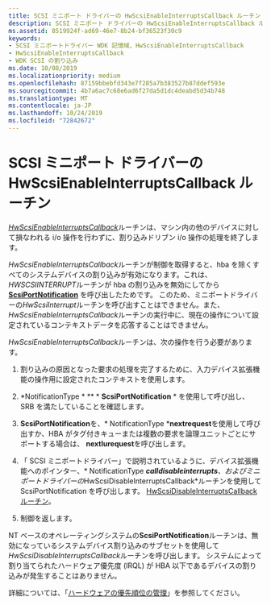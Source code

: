 ```yaml
---
title: SCSI ミニポート ドライバーの HwScsiEnableInterruptsCallback ルーチン
description: SCSI ミニポート ドライバーの HwScsiEnableInterruptsCallback ルーチン
ms.assetid: 8519924f-ad69-46e7-8b24-bf36523f30c9
keywords:
- SCSI ミニポートドライバー WDK 記憶域、HwScsiEnableInterruptsCallback
- HwScsiEnableInterruptsCallback
- WDK SCSI の割り込み
ms.date: 10/08/2019
ms.localizationpriority: medium
ms.openlocfilehash: 87159bbebfd343e7f285a7b383527b87ddef593e
ms.sourcegitcommit: 4b7a6ac7c68e6ad6f27da5d1dc4deabd5d34b748
ms.translationtype: MT
ms.contentlocale: ja-JP
ms.lasthandoff: 10/24/2019
ms.locfileid: "72842672"
---
```

# <a name="scsi-miniport-drivers-hwscsienableinterruptscallback-routine"></a>SCSI ミニポート ドライバーの HwScsiEnableInterruptsCallback ルーチン

[*HwScsiEnableInterruptsCallback*](https://docs.microsoft.com/previous-versions/windows/hardware/drivers/ff557295(v=vs.85))ルーチンは、マシン内の他のデバイスに対して損なわれる i/o 操作を行わずに、割り込みドリブン i/o 操作の処理を終了します。

*HwScsiEnableInterruptsCallback*ルーチンが制御を取得すると、hba を除くすべてのシステムデバイスの割り込みが有効になります。これは、 *HWSCSIINTERRUPT*ルーチンが hba の割り込みを無効にしてから [**ScsiPortNotification**](https://docs.microsoft.com/windows-hardware/drivers/ddi/srb/nf-srb-scsiportnotification) を呼び出したためです。 このため、ミニポートドライバーの*HwScsiInterrupt*ルーチンを呼び出すことはできません。また、 *HwScsiEnableInterruptsCallback*ルーチンの実行中に、現在の操作について設定されているコンテキストデータを応答することはできません。

*HwScsiEnableInterruptsCallback*ルーチンは、次の操作を行う必要があります。

1. 割り込みの原因となった要求の処理を完了するために、入力デバイス拡張機能の操作用に設定されたコンテキストを使用します。

2. *NotificationType * ** * **ScsiPortNotification** * を使用して呼び出し、SRB を満たしていることを確認します。

3. **ScsiPortNotification**を、* NotificationType ***nextrequest**を使用して呼び出すか、HBA がタグ付きキューまたは複数の要求を論理ユニットごとにサポートする場合は、 **nextlurequest**を呼び出します。

4. 「 SCSI ミニポートドライバー」で説明されているように、デバイス拡張機能へのポインター、* NotificationType ***calldisableinterrupts**、およびミニポートドライバーの*HwScsiDisableInterruptsCallback*ルーチンを使用して ScsiPortNotification を呼び出します。 [HwScsiDisableInterruptsCallback ルーチン](scsi-miniport-driver-s-hwscsidisableinterruptscallback-routine.md)。

5. 制御を返します。

NT ベースのオペレーティングシステムの**ScsiPortNotification**ルーチンは、無効になっているシステムデバイス割り込みのサブセットを使用して*HwScsiDisableInterruptsCallback*ルーチンを呼び出します。 システムによって割り当てられたハードウェア優先度 (IRQL) が HBA 以下であるデバイスの割り込みが発生することはありません。

詳細については、「[ハードウェアの優先順位の管理](https://docs.microsoft.com/windows-hardware/drivers/kernel/managing-hardware-priorities
)」を参照してください。
